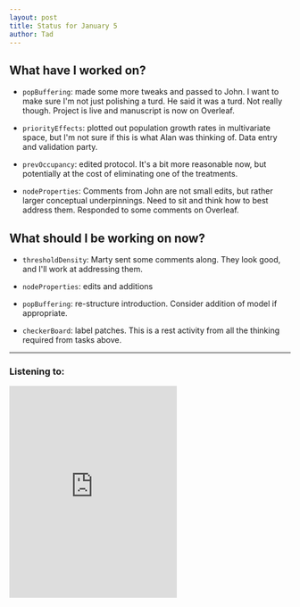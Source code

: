 ```yaml
---
layout: post 
title: Status for January 5 
author: Tad
---
```

 
## What have I worked on?
 
* `popBuffering`: made some more tweaks and passed to John. I want to make sure I'm not just polishing a turd. He said it was a turd. Not really though. Project is live and manuscript is now on Overleaf. 


* `priorityEffects`: plotted out population growth rates in multivariate space, but I'm not sure if this is what Alan was thinking of. Data entry and validation party. 


* `prevOccupancy`: edited protocol. It's a bit more reasonable now, but potentially at the cost of eliminating one of the treatments. 


* `nodeProperties`: Comments from John are not small edits, but rather larger conceptual underpinnings. Need to sit and think how to best address them. Responded to some comments on Overleaf. 





  
## What should I be working on now? 


* `thresholdDensity`: Marty sent some comments along. They look good, and I'll work at addressing them. 
 
* `nodeProperties`: edits and additions

* `popBuffering`: re-structure introduction. Consider addition of model if appropriate. 

* `checkerBoard`: label patches. This is a rest activity from all the thinking required from tasks above.





 
 
--- 
 
### Listening to: 
 <iframe src='https://embed.spotify.com/?uri=spotify%3Atrack%3A7ofZgS5xDW0XodfjaXWvZG' width='300' height='380' frameborder='0' allowtransparency='true'></iframe> 
 <i class='fa fa-code' style='color:pink'></i> 
